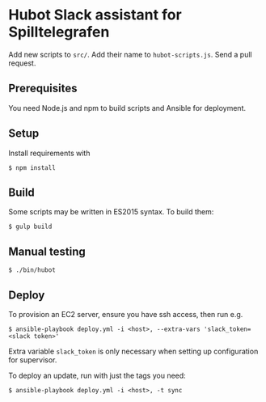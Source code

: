 # Hubot Slack assistant for Spilltelegrafen

Add new scripts to `src/`. Add their name to `hubot-scripts.js`. Send a pull request.

## Prerequisites

You need Node.js and npm to build scripts and Ansible for deployment.

## Setup

Install requirements with

    $ npm install

## Build

Some scripts may be written in ES2015 syntax. To build them:

    $ gulp build

## Manual testing

    $ ./bin/hubot

## Deploy

To provision an EC2 server, ensure you have ssh access, then run e.g.

    $ ansible-playbook deploy.yml -i <host>, --extra-vars 'slack_token=<slack token>'

Extra variable `slack_token` is only necessary when setting up configuration for supervisor.

To deploy an update, run with just the tags you need:

    $ ansible-playbook deploy.yml -i <host>, -t sync
